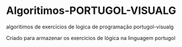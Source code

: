 # Algoritimos-PORTUGOL-VISUALG
algoritimos de exercicios de logica de programação portugol-visualg

Criado para armazenar os exercicios de lógica na linguagem portugol
